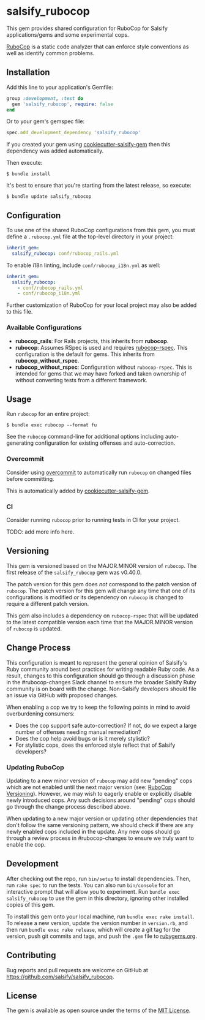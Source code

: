 # salsify_rubocop

This gem provides shared configuration for RuboCop for Salsify applications/gems and some experimental cops.

[RuboCop](https://github.com/bbatsov/rubocop) is a static code analyzer that 
can enforce style conventions as well as identify common problems.

## Installation

Add this line to your application's Gemfile:

```ruby
group :development, :test do
  gem 'salsify_rubocop', require: false
end  
```

Or to your gem's gemspec file:

```ruby
spec.add_development_dependency 'salsify_rubocop'
```

If you created your gem using 
[cookiecutter-salsify-gem](https://github.com/salsify/cookiecutter-salsify-gem)
then this dependency was added automatically.

Then execute:

    $ bundle install

It's best to ensure that you're starting from the latest release, so execute:

    $ bundle update salsify_rubocop

## Configuration

To use one of the shared RuboCop configurations from this gem, you must define
a `.rubocop.yml` file at the top-level directory in your project:

```yaml
inherit_gem:
  salsify_rubocop: conf/rubocop_rails.yml
```

To enable i18n linting, include `conf/rubocop_i18n.yml` as well:

```yaml
inherit_gem:
  salsify_rubocop:
    - conf/rubocop_rails.yml
    - conf/rubocop_i18n.yml
```

Further customization of RuboCop for your local project may also be added to
this file.

### Available Configurations

- **rubocop_rails**: For Rails projects, this inherits from **rubocop**.
- **rubocop**: Assumes RSpec is used and requires 
  [rubocop-rspec](https://github.com/nevir/rubocop-rspec). This configuration
  is the default for gems. This inherits from **rubocop_without_rspec**.
- **rubocop_without_rspec**: Configuration without `rubocop-rspec`. This is 
  intended for gems that we may have forked and taken ownership of without
  converting tests from a different framework.
  
## Usage

Run `rubocop` for an entire project:

    $ bundle exec rubocop --format fu
    
See the `rubocop` command-line for additional options including auto-generating
configuration for existing offenses and auto-correction.

### Overcommit

Consider using [overcommit](https://github.com/brigade/overcommit) to 
automatically run `rubocop` on changed files before committing.

This is automatically added by 
[cookiecutter-salsify-gem](https://github.com/salsify/cookiecutter-salsify-gem/blob/master/%7B%7Bcookiecutter.repo_name%7D%7D/.overcommit.yml).

### CI

Consider running `rubocop` prior to running tests in CI for your project. 

TODO: add more info here.

## Versioning

This gem is versioned based on the MAJOR.MINOR version of `rubocop`. The first
release of the `salsify_rubocop` gem was v0.40.0.

The patch version for this gem does _not_ correspond to the patch version of 
`rubocop`. The patch version for this gem will change any time that one of its
configurations is modified _or_ its dependency on `rubocop` is changed to require
a different patch version.

This gem also includes a dependency on `rubocop-rspec` that will be updated to
the latest compatible version each time that the MAJOR.MINOR version of `rubocop` 
is updated.

## Change Process

This configuration is meant to represent the general opinion of Salsify's Ruby community around best practices for
writing readable Ruby code. As a result, changes to this configuration should go through a discussion phase in the
#rubocop-changes Slack channel to ensure the broader Salsify Ruby community is on board with the change. Non-Salsify
developers should file an issue via GitHub with proposed changes.

When enabling a cop we try to keep the following points in mind to avoid overburdening consumers:

* Does the cop support safe auto-correction? If not, do we expect a large number of offenses needing manual remediation?
* Does the cop help avoid bugs or is it merely stylistic?
* For stylistic cops, does the enforced style reflect that of Salsify developers?

### Updating RuboCop

Updating to a new minor version of `rubocop` may add new "pending" cops which are not enabled until the next major
version (see: [RuboCop Versioning](https://docs.rubocop.org/rubocop/versioning.html)). However, we may wish to eagerly
enable or explicitly disable newly introduced cops. Any such decisions around "pending" cops should go through the
change process described above.

When updating to a new major version or updating other dependencies that don't follow the same versioning pattern, we
should check if there are any newly enabled cops included in the update. Any new cops should go through a review process
in #rubocop-changes to ensure we truly want to enable the cop.

## Development

After checking out the repo, run `bin/setup` to install dependencies. Then, run `rake spec` to run the tests. You can also run `bin/console` for an interactive prompt that will allow you to experiment. Run `bundle exec salsify_rubocop` to use the gem in this directory, ignoring other installed copies of this gem.

To install this gem onto your local machine, run `bundle exec rake install`. To release a new version, update the version number in `version.rb`, and then run `bundle exec rake release`, which will create a git tag for the version, push git commits and tags, and push the `.gem` file to [rubygems.org](https://rubygems.org).

## Contributing

Bug reports and pull requests are welcome on GitHub at https://github.com/salsify/salsify_rubocop.

## License

The gem is available as open source under the terms of the [MIT License](http://opensource.org/licenses/MIT).

